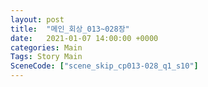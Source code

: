 ```yaml
---
layout: post
title:  "메인_회상_013~028장"
date:   2021-01-07 14:00:00 +0000
categories: Main
Tags: Story Main
SceneCode: ["scene_skip_cp013-028_q1_s10"]
---
```

